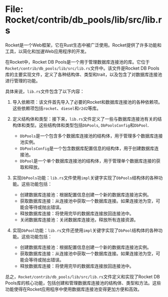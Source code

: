 # File: Rocket/contrib/db_pools/lib/src/lib.rs

Rocket是一个Web框架，它在Rust生态中被广泛使用。Rocket提供了许多功能和工具，以简化和加速Web应用程序的开发。

在Rocket中，Rocket DB Pools是一个用于管理数据库连接池的库。它位于`Rocket/contrib/db_pools/lib/src/lib.rs`文件中。该文件是Rocket DB Pools库的主要实现文件，定义了各种结构体、类型和trait，以及包含了对数据库连接池进行管理的功能。

具体来说，`lib.rs`文件包含了以下内容：

1. 导入依赖项：该文件首先导入了必要的Rocket和数据库连接池的各种依赖项。这些依赖项包括`rocket`、`diesel`和`r2d2`等库。

2. 定义结构体和类型：接下来，`lib.rs`文件定义了一些与数据库连接池有关的结构体和类型。这些结构体和类型包括`DbPools`, `DbPoolsConfig`和`DbPool`.

   - `DbPools`是一个包含多个数据库连接池的结构体，用于管理多个数据库连接池实例。
   - `DbPoolsConfig`是一个包含数据库配置信息的结构体，用于创建数据库连接池。
   - `DbPool`是一个单个数据库连接池的结构体，用于管理单个数据库连接的获取和释放。

3. 实现`DbPools`功能：`lib.rs`文件使用`impl`关键字实现了`DbPools`结构体的各种功能。这些功能包括：
   - 创建数据库连接池：根据配置信息创建一个新的数据库连接池实例。
   - 获取数据库连接：从连接池中获取一个数据库连接。如果连接池为空，可能会等待或抛出错误。
   - 释放数据库连接：将使用完毕的数据库连接放回连接池中。
   - 关闭数据库连接池：关闭数据库连接池，释放所有连接资源。

4. 实现`DbPool`功能：`lib.rs`文件还使用`impl`关键字实现了`DbPool`结构体的各种功能。这些功能包括：
   - 创建数据库连接池：根据配置信息创建一个新的数据库连接池实例。
   - 获取数据库连接：从连接池中获取一个数据库连接。如果连接池为空，可能会等待或抛出错误。
   - 释放数据库连接：将使用完毕的数据库连接放回连接池中。

总之，`Rocket/contrib/db_pools/lib/src/lib.rs`文件定义和实现了Rocket DB Pools库的核心功能，包括创建和管理数据库连接池的结构体、类型和方法。这些功能使得在Rocket应用程序中使用数据库连接池变得更加方便和高效。

